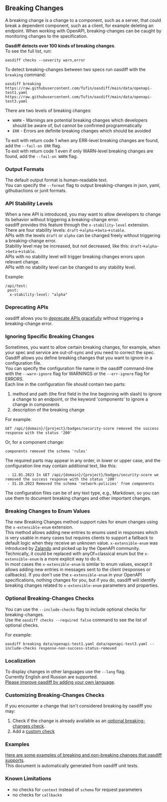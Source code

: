 ## Breaking Changes
A breaking change is a change to a component, such as a server, that could break a dependent component, such as a client, for example deleting an endpoint. 
When working with OpenAPI, breaking-changes can be caught by monitoring changes to the specification.

**Oasdiff detects over 100 kinds of breaking changes**.  
To see the full list, run:
```
oasdiff checks --severity warn,error
```

To detect breaking-changes between two specs run oasdiff with the `breaking` command:
```
oasdiff breaking https://raw.githubusercontent.com/Tufin/oasdiff/main/data/openapi-test1.yaml https://raw.githubusercontent.com/Tufin/oasdiff/main/data/openapi-test3.yaml
```

There are two levels of breaking changes:
- `WARN` - Warnings are potential breaking changes which developers should be aware of, but cannot be confirmed programmatically
- `ERR` - Errors are definite breaking changes which should be avoided

To exit with return code 1 when any ERR-level breaking changes are found, add the `--fail-on ERR` flag.  
To exit with return code 1 even if only WARN-level breaking changes are found, add the `--fail-on WARN` flag.

### Output Formats
The default output format is human-readable text.  
You can specify the `--format` flag to output breaking-changes in json, yaml, githubactions or junit formats.

### API Stability Levels
When a new API is introduced, you may want to allow developers to change its behavior without triggering a breaking-change error.  
oasdiff provides this feature through the `x-stability-level` extension.  
There are four stability levels: `draft`->`alpha`->`beta`->`stable`.  
APIs with the levels `draft` or `alpha` can be changed freely without triggering a breaking-change error.  
Stability level may be increased, but not decreased, like this: `draft`->`alpha`->`beta`->`stable`.  
APIs with no stability level will trigger breaking changes errors upon relevant change.  
APIs with no stability level can be changed to any stability level.  

Example:
   ```
   /api/test:
    post:
     x-stability-level: "alpha"
   ```

### Deprecating APIs
oasdiff allows you to [deprecate APIs gracefully](API-DEPRECATION.md) without triggering a breaking-change error.

### Ignoring Specific Breaking Changes
Sometimes, you want to allow certain breaking changes, for example, when your spec and service are out-of-sync and you need to correct the spec.  
Oasdiff allows you define breaking changes that you want to ignore in a configuration file.  
You can specify the configuration file name in the oasdiff command-line with the `--warn-ignore` flag for WARNINGS or the `--err-ignore` flag for ERRORS.  
Each line in the configuration file should contain two parts:
1. method and path (the first field in the line beginning with slash) to ignore a change to an endpoint, or the keyword 'components' to ignore a change in components
2. description of the breaking change

For example:
```
GET /api/{domain}/{project}/badges/security-score removed the success response with the status '200'
```
Or, for a component change:
```
components removed the schema 'rules'
```

The required parts may appear in any order, in lower or upper case, and the configuration line may contain additional text, like this:
```
 - 12.01.2023 In GET /api/{domain}/{project}/badges/security-score we removed the success response with the status '200'
 - 31.10.2023 Removed the schema 'network-policies' from components

```

The configuration files can be of any text type, e.g., Markdown, so you can use them to document breaking changes and other important changes.

### Breaking Changes to Enum Values
The new Breaking Changes method support rules for enum changes using the `x-extensible-enum` extension.  
This method allows adding new entries to enums used in responses which is very usable in many cases but requires clients to support a fallback to default logic when they receive an unknown value.
`x-extensible-enum` was introduced by [Zalando](https://opensource.zalando.com/restful-api-guidelines/#112) and picked up by the OpenAPI community. Technically, it could be replaced with anyOf+classical enum but the `x-extensible-enum` is a more explicit way to do it.  
In most cases the `x-extensible-enum` is similar to enum values, except it allows adding new entries in messages sent to the client (responses or callbacks).
If you don't use the `x-extensible-enum` in your OpenAPI specifications, nothing changes for you, but if you do, oasdiff will identify breaking changes related to `x-extensible-enum` parameters and properties.

### Optional Breaking-Changes Checks
You can use the `--include-checks` flag to include optional checks for breaking-changes.  
Use the `oasdiff checks --required false` command to see the list of optional checks.  

For example:
```
oasdiff breaking data/openapi-test1.yaml data/openapi-test3.yaml --include-checks response-non-success-status-removed
```

### Localization
To display changes in other languages use the `--lang` flag.  
Currently English and Russian are supported.  
[Please improve oasdiff by adding your own language](https://github.com/Tufin/oasdiff/issues/383).

### Customizing Breaking-Changes Checks
If you encounter a change that isn't considered breaking by oasdiff you may:
1. Check if the change is already available as an [optional breaking-changes check](#optional-breaking-changes-checks).  
2. Add a [custom check](CUSTOMIZING-CHECKS.md)

### Examples
[Here are some examples of breaking and non-breaking changes that oasdiff supports](BREAKING-CHANGES-EXAMPLES.md).  
This document is automatically generated from oasdiff unit tests.

### Known Limitations
- no checks for `context` instead of `schema` for request parameters
- no checks for `callback`s
